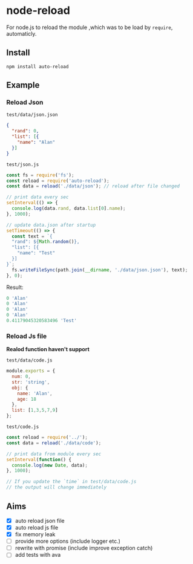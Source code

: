 # node-reload

For node.js to reload the module ,which was to be load by `require`, automaticly.

## Install

```
npm install auto-reload
```

## Example

### Reload Json

`test/data/json.json`

```json
{
  "rand": 0,
  "list": [{
    "name": "Alan"
  }]
}
```

`test/json.js`
```js
const fs = require('fs');
const reload = require('auto-reload');
const data = reload('./data/json'); // reload after file changed

// print data every sec
setInterval(() => {
  console.log(data.rand, data.list[0].name);
}, 1000);

// update data.json after startup
setTimeout(() => {
  const text = `{
  "rand": ${Math.random()},
  "list": [{
    "name": "Test"
  }]
}`;
  fs.writeFileSync(path.join(__dirname, './data/json.json'), text);
}, 0);
```

Result:

```js
0 'Alan'
0 'Alan'
0 'Alan'
0 'Alan'
0.41179045320583496 'Test'
```

### Reload Js file

**Realod function haven't support**

`test/data/code.js`
```js
module.exports = {
  num: 0,
  str: 'string',
  obj: {
    name: 'Alan',
    age: 18
  },
  list: [1,3,5,7,9]
};
```

`test/code.js`
```js
const reload = require('../');
const data = reload('./data/code');

// print data from module every sec
setInterval(function() {
  console.log(new Date, data);
}, 1000);

// If you update the `time` in test/data/code.js
// the output will change immediately
```

## Aims

- [x] auto reload json file
- [x] auto reload js file
- [x] fix memory leak
- [ ] provide more options (include logger etc.)
- [ ] rewrite with promise (include improve exception catch)
- [ ] add tests with ava
